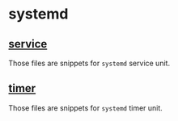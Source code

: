 # systemd

## [service](./service)
Those files are snippets for `systemd` service unit.

## [timer](./timer)
Those files are snippets for `systemd` timer unit.
